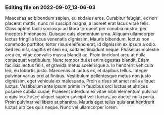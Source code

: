

### Editing file on 2022-09-07_13-06-03

Maecenas ac bibendum sapien, eu sodales eros. Curabitur feugiat, ex non placerat mattis, nunc mi suscipit magna, a laoreet erat lacus vitae felis. Class aptent taciti sociosqu ad litora torquent per conubia nostra, per inceptos himenaeos. Quisque quis elementum urna. Aliquam ullamcorper lectus fringilla lacus venenatis dignissim. Mauris bibendum, lectus non commodo porttitor, tortor risus eleifend erat, id dignissim ex ipsum a odio. Sed leo nisl, sagittis et sem eu, sodales tincidunt neque. Phasellus molestie arcu ex, vitae convallis massa blandit ac. Proin tincidunt arcu at nulla consequat vestibulum. Nunc tempor dui et enim egestas blandit. Etiam facilisis lectus felis, et gravida metus scelerisque a. In hendrerit vehicula leo, eu lobortis justo.
Maecenas at luctus ex, et dapibus tellus. Integer pulvinar varius orci at finibus. Vestibulum pellentesque metus non justo dignissim, eget vehicula ex malesuada. Proin a risus sit amet nulla aliquet luctus. Vestibulum ante ipsum primis in faucibus orci luctus et ultrices posuere cubilia curae; Praesent interdum ex vitae nibh elementum pulvinar a quis leo. Fusce aliquet sapien suscipit velit luctus, ac auctor nulla porta. Proin pulvinar vel libero at pharetra. Mauris eget tellus quis erat hendrerit luctus ultrices quis neque. Nunc vel ullamcorper lorem.



